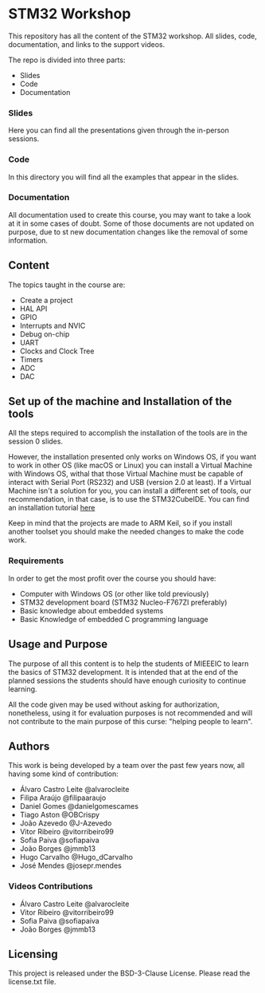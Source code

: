 # STM32 Workshop

This repository has all the content of the STM32 workshop. All slides, code, documentation, and links to the support videos.

The repo is divided into three parts:

- Slides
- Code
- Documentation

### Slides

Here you can find all the presentations given through the in-person sessions.

### Code

In this directory you will find all the examples that appear in the slides.

### Documentation

All documentation used to create this course, you may want to take a look at it in some cases of doubt. Some of those documents are not updated on purpose, due to st new documentation changes like the removal of some information.

## Content

The topics taught in the course are:

- Create a project
- HAL API
- GPIO
- Interrupts and NVIC
- Debug on-chip
- UART
- Clocks and Clock Tree
- Timers
- ADC
- DAC

## Set up of the machine and Installation of the tools

All the steps required to accomplish the installation of the tools are in the session 0 slides.

However, the installation presented only works on Windows OS, if you want to work in other OS (like macOS or Linux) you can install a Virtual Machine with Windows OS, withal that those Virtual Machine must be capable of interact with Serial Port (RS232) and USB (version 2.0 at least). If a Virtual Machine isn't a solution for you, you can install a different set of tools, our recommendation, in that case, is to use the STM32CubeIDE. You can find an installation tutorial [here](https://www.st.com/content/ccc/resource/technical/document/user_manual/group1/31/8b/03/27/25/c5/4d/ae/DM00603964/files/DM00603964.pdf/jcr:content/translations/en.DM00603964.pdf)

Keep in mind that the projects are made to ARM Keil, so if you install another toolset you should make the needed changes to make the code work.

### Requirements

In order to get the most profit over the course you should have:

- Computer with Windows OS (or other like told previously)
- STM32 development board (STM32 Nucleo-F767ZI preferably)
- Basic knowledge about embedded systems
- Basic Knowledge of embedded C programming language

## Usage and Purpose

The purpose of all this content is to help the students of MIEEEIC to learn the basics of STM32 development. It is intended that at the end of the planned sessions the students should have enough curiosity to continue learning.

All the code given may be used without asking for authorization, nonetheless, using it for evaluation purposes is not recommended and will not contribute to the main purpose of this curse: "helping people to learn".

## Authors

This work is being developed by a team over the past few years now, all having some kind of contribution:

- Álvaro Castro Leite @alvarocleite
- Filipa Araújo @filipaaraujo
- Daniel Gomes @danielgomescames
- Tiago Aston @OBCrispy
- João Azevedo @J-Azevedo
- Vitor Ribeiro @vitorribeiro99
- Sofia Paiva @sofiapaiva
- João Borges @jmmb13 
- Hugo Carvalho @Hugo_dCarvalho
- José Mendes @josepr.mendes 

### Videos Contributions

- Álvaro Castro Leite @alvarocleite
- Vitor Ribeiro @vitorribeiro99
- Sofia Paiva @sofiapaiva
- João Borges @jmmb13 

## Licensing

This project is released under the BSD-3-Clause License. Please read the license.txt file. 
